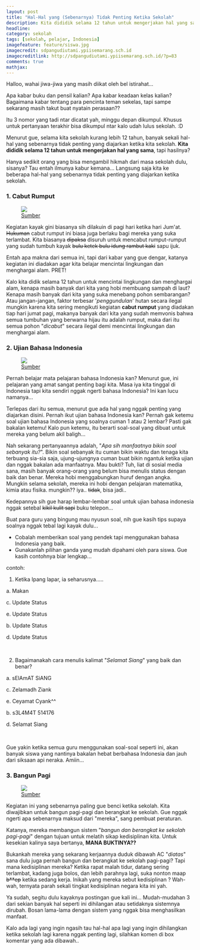 ```yaml
---
layout: post
title: "Hal-Hal yang (Sebenarnya) Tidak Penting Ketika Sekolah"
description: Kita dididik selama 12 tahun untuk mengerjakan hal yang sama, namun hasilnya?
headline: 
category: sekolah
tags: [sekolah, pelajar, Indonesia]
imagefeature: feature/siswa.jpg
imagecredit: sdpangudiutami.ypiisemarang.sch.id
imagecreditlink: http://sdpangudiutami.ypiisemarang.sch.id/?p=83
comments: true
mathjax: 
---
```



Halloo, wahai jiwa-jiwa yang masih diikat oleh bel istirahat...

Apa kabar buku dan pensil kalian?
Apa kabar keadaan kelas kalian?
Bagaimana kabar tentang para pencinta teman sekelas, tapi sampe sekarang masih takut buat nyatain perasaan??

Itu 3 nomor yang tadi ntar dicatat yah, minggu depan dikumpul. Khusus untuk pertanyaan terakhir bisa dikumpul ntar kalo udah lulus sekolah. :D

Menurut gue, selama kita sekolah kurang lebih 12 tahun, banyak sekali hal-hal yang sebenarnya tidak penting yang diajarkan ketika kita sekolah. **Kita dididik selama 12 tahun untuk mengerjakan hal yang sama**, tapi hasilnya?

Hanya sedikit orang yang bisa mengambil hikmah dari masa sekolah dulu, sisanya? Tau entah ilmunya kabur kemana... Langsung saja kita ke beberapa hal-hal yang sebenarnya tidak penting yang diajarkan ketika sekolah.
 
### 1. Cabut Rumput ###

<figure>
	<a href="http://4.bp.blogspot.com/-qfiVBIbauII/VTJGxBi4-OI/AAAAAAAAAgM/ivy23iBNPbE/s1600/CIMG7075.JPG"><img src="http://4.bp.blogspot.com/-qfiVBIbauII/VTJGxBi4-OI/AAAAAAAAAgM/ivy23iBNPbE/s1600/CIMG7075.JPG"></a>
	<figcaption><a href="http://dander4adiwiyata.blogspot.co.id/2015/04/pembiasaan-sayang-lingkungan.html" target="_blank">Sumber</a></figcaption>
</figure>

Kegiatan kayak gini biasanya sih dilakuin di pagi hari ketika hari Jum'at. ~~Hukuman~~ cabut rumput ini biasa juga berlaku bagi mereka yang suka terlambat. Kita biasanya ~~dipaksa~~ disuruh untuk mencabut rumput-rumput yang sudah tumbuh kayak ~~bulu ketek bulu idung rambut kaki~~ sapu ijuk.

Entah apa makna dari semua ini, tapi dari kabar yang gue dengar, katanya kegiatan ini diadakan agar kita belajar mencintai lingkungan dan menghargai alam. PRET!

Kalo kita didik selama 12 tahun untuk mencintai lingkungan dan menghargai alam, kenapa masih banyak dari kita yang hobi membuang sampah di laut? Kenapa masih banyak dari kita yang suka menebang pohon sembarangan? Atau jangan-jangan, faktor terbesar '*penggundulan*' hutan secara ilegal mungkin karena kita sering mengikuti kegiatan **cabut rumput** yang diadakan tiap hari jumat pagi, makanya banyak dari kita yang sudah memvonis bahwa semua tumbuhan yang berwarna hijau itu adalah rumput, maka dari itu semua pohon "*dicabut*" secara ilegal demi mencintai lingkungan dan menghargai alam.
 
 
### 2. Ujian Bahasa Indonesia ###

<figure>
	<a href="https://musikgelombangotak.files.wordpress.com/2014/10/terapi-penghilang-ngantuk.jpg"><img src="https://musikgelombangotak.files.wordpress.com/2014/10/terapi-penghilang-ngantuk.jpg"></a>
	<figcaption><a href="https://musikgelombangotak.wordpress.com/2014/10/20/luar-biasa-terapi-otak-penghilang-ngantuk-saat-belajar/" target="_blank">Sumber</a></figcaption>
</figure>

Pernah belajar mata pelajaran bahasa Indonesia kan?
Menurut gue, ini pelajaran yang amat sangat penting bagi kita. Masa iya kita tinggal di Indonesia tapi kita sendiri nggak ngerti bahasa Indonesia? Ini kan lucu namanya...

Terlepas dari itu semua, menurut gue ada hal yang nggak penting yang diajarkan disini. Pernah ikut ujian bahasa Indonesia kan? Pernah gak ketemu soal ujian bahasa Indonesia yang soalnya cuman 1 atau 2 lembar? Pasti gak bakalan ketemu! Kalo pun ketemu, itu berarti soal-soal yang dibuat untuk mereka yang belum akil baligh... 

Nah sekarang pertanyaannya adalah, "*Apa sih manfaatnya bikin soal sebanyak itu?*". Bikin soal sebanyak itu cuman bikin waktu dan tenaga kita terbuang sia-sia saja, ujung-ujungnya cuman buat bikin ngantuk ketika ujian dan nggak bakalan ada manfaatnya. Mau bukti? Tuh, liat di sosial media sana, masih banyak orang-orang yang belum bisa menulis status dengan baik dan benar. Mereka hobi menggabungkan huruf dengan angka. Mungkin selama sekolah, mereka ini hobi dengan pelajaran matematika, kimia atau fisika. mungkin?? iya.. ~~tidak~~, bisa jadi..
 
Kedepannya sih gue harap lembar-lembar soal untuk ujian bahasa indonesia nggak setebal ~~kikil kulit sapi~~ buku telepon...

Buat para guru yang bingung mau nyusun soal, nih gue kasih tips supaya soalnya nggak tebal lagi kayak dulu...

- Cobalah memberikan soal yang pendek tapi menggunakan bahasa Indonesia yang baik.
- Gunakanlah pilihan ganda yang mudah dipahami oleh para siswa. Gue kasih contohnya biar lengkap...
 
contoh:
 
1. Ketika Ipang lapar, ia seharusnya.....
		
<div class="col-md-6">  
<p class="lead">
a. Makan
	
c. Update Status
	
e. Update Status
</p>  
</div>  

<div class="col-md-6">  
<p class="lead">
b. Update Status
	
d. Update Status
</p>  
</div> 
<br>
	
2. Bagaimanakah cara menulis kalimat "*Selamat Siang*" yang baik dan benar?	

<div class="col-md-6">  
<p class="lead">
a. sElAmAT SiANG

c. Zelamadh  Ziank

e. Ceyamat Cyank^^
</p>  
</div>

<div class="col-md-6">  
<p class="lead">
b. s3L4M4T 514176
		
d. Selamat Siang
</p>  
</div> 
<br>

Gue yakin ketika semua guru menggunakan soal-soal seperti ini, akan banyak siswa yang nantinya bakalan hebat berbahasa Indonesia dan jauh dari siksaan api neraka. Amiin...

### 3. Bangun Pagi ###

<figure>
	<a href="http://www.youthmanual.com/assets/file_uploaded/editor/1459849119-2012-03-02.jpg"><img src="http://www.youthmanual.com/assets/file_uploaded/editor/1459849119-2012-03-02.jpg"></a>
	<figcaption><a href="http://www.youthmanual.com/post/sudut-pandang/ask-the-teamdi-kelas-kamu-duduknya-di-mana-sih" target="_blank">Sumber</a></figcaption>
</figure>

Kegiatan ini yang sebenarnya paling gue benci ketika sekolah. Kita diwajibkan untuk bangun pagi-pagi dan berangkat ke sekolah. Gue nggak ngerti apa sebenarnya maksud dari "mereka", sang pembuat peraturan. 

Katanya, mereka membangun sistem "*bangun dan berangkat ke sekolah pagi-pagi*" dengan tujuan  untuk melatih sikap kedisiplinan kita. Untuk kesekian kalinya saya bertanya, **MANA BUKTINYA??**

Bukankah mereka yang sekarang kerjaannya duduk dibawah AC "*diatas*" sana dulu juga pernah bangun dan berangkat ke sekolah pagi-pagi? Tapi mana kedisiplinan mereka? Ketika rapat malah tidur, datang sering terlambat, kadang juga bolos, dan lebih parahnya lagi, suka nonton maap ~~b**ep~~  ketika sedang kerja. Inikah yang mereka sebut kedisiplinan ? Wah-wah, ternyata parah sekali tingkat kedisiplinan negara kita ini yah.

Ya sudah, segitu dulu kayaknya postingan gue kali ini... Mudah-mudahan 3 dari sekian banyak hal seperti ini dihilangan atau setidaknya sistemnya dirubah. Bosan lama-lama dengan sistem yang nggak bisa menghasilkan manfaat.
 
Kalo ada lagi yang ingin ngasih tau hal-hal apa lagi yang ingin dihilangkan ketika sekolah lagi karena nggak penting lagi, silahkan komen di box komentar yang ada dibawah..